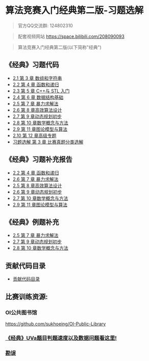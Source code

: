 # 算法竞赛入门经典第二版-习题选解

> 官方QQ交流群: 124802310

> 配套视频网站
https://space.bilibili.com/208090093

> 算法竞赛入门经典第二版(以下简称"经典")

## 《经典》习题代码

- [2.1 第 3 章 数组和字符串](ch03)
- [2.2 第 4 章 函数和递归](ch04)
- [2.3 第 5 章 C++与 STL 入门](ch05)
- [2.4 第 6 章 数据结构基础](ch06)
- [2.5 第 7 章 暴力求解法](ch07)
- [2.6 第 8 章高效算法设计](ch08)
- [2.7 第 9 章动态规划初步](ch09)
- [2.8 第 10 章数学概念与方法](ch10)
- [2.9 第 11 章图论模型与算法](ch11)
- [2.10 第 12 章高级专题](ch12)
- [习题选解 第 3 章 比赛真题分类选解](03_regional)

## 《经典》习题补充报告
- [2.2 第 4 章 函数和递归](ch04/ch04_add_keys.pdf)
- [2.6 第 7 章 暴力求解法](ch07/ch07_add_keys.md)
- [2.5 第 8 章高效算法设计](ch08/ch08_add_keys.pdf)
- [2.6 第 9 章动态规划初步](ch09/ch09_add_keys.pdf)
- [2.7 第 10 章数学概念与方法](ch10/ch10_add_keys.pdf)
- [2.9 第 11 章图论模型与算法](ch11/ch11_add_keys.pdf)

## 《经典》例题补充
- [2.5 第 7 章 暴力求解法](ch07_examples/ch07_add_examples.pdf)
- [2.7 第 9 章动态规划初步](ch09_examples/ch09_add_examples.pdf)
- [2.8 第 10 章数学概念与方法](ch10_examples/ch10_add_examples.pdf)

## 贡献代码目录
- [贡献代码目录](contrib/readme.md)

## 比赛训练资源:

### OI公共图书馆
https://github.com/sukhoeing/OI-Public-Library

### [《经典》UVa题目判题速度以及数据问题看这里!](misc/UVaTips.md)

### [勘误](misc/errata.md)
